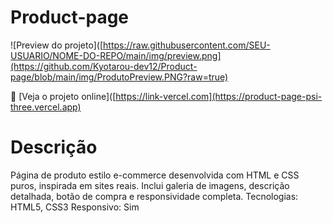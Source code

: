 # Product-page

![Preview do projeto]([https://raw.githubusercontent.com/SEU-USUARIO/NOME-DO-REPO/main/img/preview.png](https://github.com/Kyotarou-dev12/Product-page/blob/main/img/ProdutoPreview.PNG?raw=true)

🔗 [Veja o projeto online]([https://link-vercel.com](https://product-page-psi-three.vercel.app)

# Descrição

Página de produto estilo e-commerce desenvolvida com HTML e CSS puros, inspirada em sites reais. Inclui galeria de imagens, descrição detalhada, botão de compra e responsividade completa.
Tecnologias: HTML5, CSS3
Responsivo: Sim
